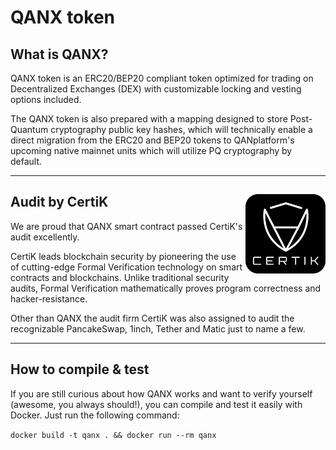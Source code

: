 # QANX token

## What is QANX?

QANX token is an ERC20/BEP20 compliant token optimized for trading on Decentralized Exchanges (DEX) with customizable locking and vesting options included.

The QANX token is also prepared with a mapping designed to store Post-Quantum cryptography public key hashes, which will technically enable a direct migration from the ERC20 and BEP20 tokens to QANplatform's upcoming native mainnet units which will utilize PQ cryptography by default.

---

## Audit by CertiK <img align="right" src="./audit/certik-badge.png">

We are proud that QANX smart contract passed CertiK's audit excellently.

CertiK leads blockchain security by pioneering the use of cutting-edge Formal Verification technology on smart contracts and blockchains. Unlike traditional security audits, Formal Verification mathematically proves program correctness and hacker-resistance.

Other than QANX the audit firm CertiK was also assigned to audit the recognizable PancakeSwap, 1inch, Tether and Matic just to name a few.

---
## How to compile & test

If you are still curious about how QANX works and want to verify yourself (awesome, you always should!), you can compile and test it easily with Docker. Just run the following command:

```docker build -t qanx . && docker run --rm qanx```
